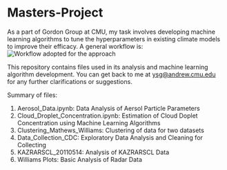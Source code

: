 # Masters-Project
As a part of Gordon Group at CMU, my task involves developing machine learning algorithms to tune the hyperparameters in existing climate models to improve their efficacy.
A general workflow is:
![Workflow adopted for the approach](https://github.com/yashgokhale/Masters-Project/blob/master/workflow.PNG)

This repository contains files used in its analysis and machine learning algorithm development. You can get back to me at ysg@andrew.cmu.edu for any further clarifications or suggestions.

Summary of files:
1. Aerosol_Data.ipynb: Data Analysis of Aersol Particle Parameters
2. Cloud_Droplet_Concentration.ipynb: Estimation of Cloud Doplet Concentration using Machine Learning Algorithms
3. Clustering_Mathews_Williams: Clustering of data for two datasets
4. Data_Collection_CDC: Exploratory Data Analysis and Cleaning for Collecting
5. KAZRARSCL_20110514: Analysis of KAZRARSCL Data
6. Williams Plots: Basic Analysis of Radar Data 
